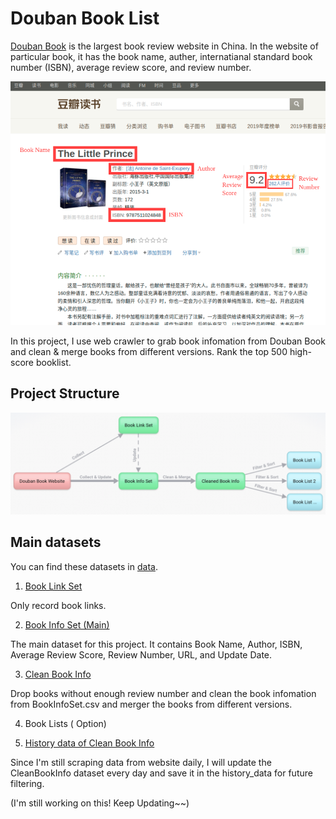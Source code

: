 # Douban Book List

[Douban Book](https://book.douban.com) is the largest book review website in China. 
In the website of particular book, it has the book name, auther, internatianal standard book number (ISBN), average review score, and review number.

![webpage](https://github.com/Jiashuo-Sun/DoubanBookList/blob/master/demo_image/page.png)

In this project, I use web crawler to grab book infomation from Douban Book and clean & merge books from different versions. Rank the top 500 high-score booklist. 


## Project Structure

![Structure](https://github.com/Jiashuo-Sun/DoubanBookList/blob/master/demo_image/Structure.png)

## Main datasets

You can find these datasets in [data](https://github.com/Jiashuo-Sun/DoubanBookList/tree/master/data).

1. [Book Link Set](https://github.com/Jiashuo-Sun/DoubanBookList/blob/master/data/BookLinkSet.txt)

Only record book links.

2. [Book Info Set (Main)](https://github.com/Jiashuo-Sun/DoubanBookList/blob/master/data/BookInfoSet.csv)

The main dataset for this project. It contains Book Name, Author, ISBN, Average Review Score, Review Number, URL, and Update Date.


3. [Clean Book Info](https://github.com/Jiashuo-Sun/DoubanBookList/blob/master/data/CleanBookInfo.csv)

Drop books without enough review number and clean the book infomation from BookInfoSet.csv and merger the books from different versions.

4. Book Lists ( Option)

5. [History data of Clean Book Info](https://github.com/Jiashuo-Sun/DoubanBookList/tree/master/history_data)

Since I'm still scraping data from website daily, I will update the CleanBookInfo dataset every day and save it in the history_data for future filtering. 

(I'm still working on this! Keep Updating~~)
